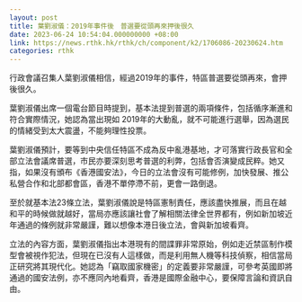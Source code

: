 ```yaml
---
layout: post
title: 葉劉淑儀：2019年事件後　普選要從頭再來押後很久
date: 2023-06-24 10:54:04.000000000 +08:00
link: https://news.rthk.hk/rthk/ch/component/k2/1706086-20230624.htm
categories: rthk
---
```


行政會議召集人葉劉淑儀相信，經過2019年的事件，特區普選要從頭再來，會押後很久。

葉劉淑儀出席一個電台節目時提到，基本法提到普選的兩項條件，包括循序漸進和符合實際情況，她認為當出現如 2019年的大動亂，就不可能進行選舉，因為選民的情緒受到太大震盪，不能夠理性投票。

葉劉淑儀預計，要等到中央信任特區不成為反中亂港基地，才可落實行政長官和全部立法會議席普選，市民亦要深刻思考普選的利弊，包括會否演變成民粹。她又指，如果沒有頒布《香港國安法》，今日的立法會沒有可能修例，加快發展、推公私營合作和北部都會區，香港不單停滯不前，更會一路倒退。

至於就基本法23條立法，葉劉淑儀說是特區憲制責任，應該盡快推展，而且在越和平的時候做就越好，當局亦應該讓社會了解相關法律全世界都有，例如新加坡近年通過的條例就非常嚴謹，難以想像本港日後立法，會與新加坡看齊。

立法的內容方面，葉劉淑儀指出本港現有的間諜罪非常原始，例如走近禁區制作模型會被視作犯法，但現在已沒有人這樣做，而是利用無人機等科技偵察，相信當局正研究將其現代化。她認為「竊取國家機密」的定義要非常嚴謹，可參考英國即將通過的國安法例，亦不應同內地看齊，香港是國際金融中心，要保障言論和資訊自由。
